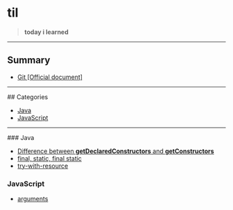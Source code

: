 # til

> <b>today i learned</b>

<hr />

## Summary


- <a href="https://github.com/sjsage522/til/tree/master/Git">Git [Official document]</a>

<hr />
## Categories


- <a href="#Java">Java</a>
- <a href="#JavaScript">JavaScript</a>

<hr />
### Java


- <a href="https://github.com/sjsage522/til/blob/master/Java/difference-between-getDeclaredConstructors-and-getConstructors.md">Difference between <b>getDeclaredConstructors</b> and <b>getConstructors</b></a>
- <a href="https://github.com/sjsage522/til/blob/master/Java/final%2Cstatic%2Cfinal-static.md">final, static, final static</a>
- <a href="https://github.com/sjsage522/til/blob/master/Java/try-with-resource.md">try-with-resource</a>


### JavaScript

- <a href="https://github.com/sjsage522/til/blob/master/JavaScript/arguments.md">arguments</a>

